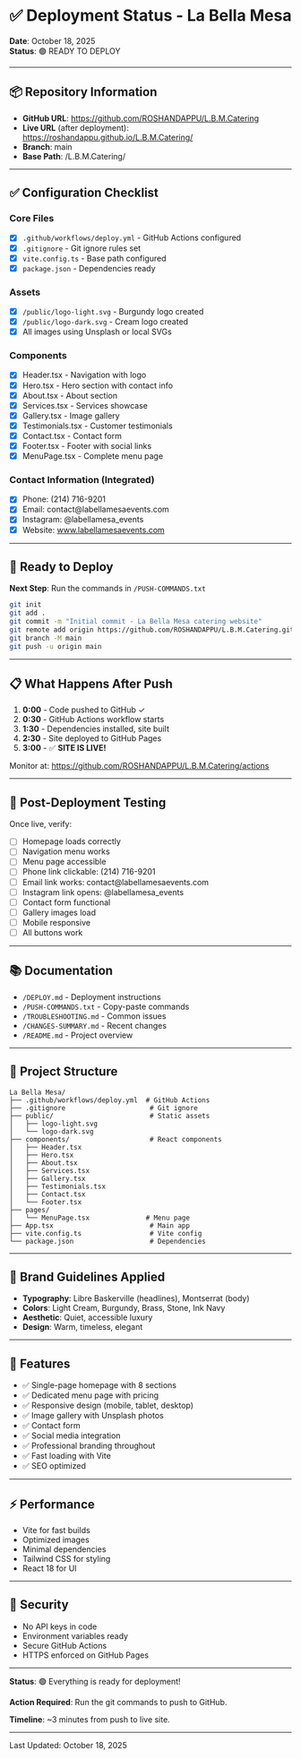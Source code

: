 # ✅ Deployment Status - La Bella Mesa

**Date**: October 18, 2025  
**Status**: 🟢 READY TO DEPLOY

---

## 📦 Repository Information

- **GitHub URL**: https://github.com/ROSHANDAPPU/L.B.M.Catering
- **Live URL** (after deployment): https://roshandappu.github.io/L.B.M.Catering/
- **Branch**: main
- **Base Path**: /L.B.M.Catering/

---

## ✅ Configuration Checklist

### Core Files
- [x] `.github/workflows/deploy.yml` - GitHub Actions configured
- [x] `.gitignore` - Git ignore rules set
- [x] `vite.config.ts` - Base path configured
- [x] `package.json` - Dependencies ready

### Assets
- [x] `/public/logo-light.svg` - Burgundy logo created
- [x] `/public/logo-dark.svg` - Cream logo created
- [x] All images using Unsplash or local SVGs

### Components
- [x] Header.tsx - Navigation with logo
- [x] Hero.tsx - Hero section with contact info
- [x] About.tsx - About section
- [x] Services.tsx - Services showcase
- [x] Gallery.tsx - Image gallery
- [x] Testimonials.tsx - Customer testimonials
- [x] Contact.tsx - Contact form
- [x] Footer.tsx - Footer with social links
- [x] MenuPage.tsx - Complete menu page

### Contact Information (Integrated)
- [x] Phone: (214) 716-9201
- [x] Email: contact@labellamesa­events.com
- [x] Instagram: @labellamesa_events
- [x] Website: www.labellamesa­events.com

---

## 🚀 Ready to Deploy

**Next Step**: Run the commands in `/PUSH-COMMANDS.txt`

```bash
git init
git add .
git commit -m "Initial commit - La Bella Mesa catering website"
git remote add origin https://github.com/ROSHANDAPPU/L.B.M.Catering.git
git branch -M main
git push -u origin main
```

---

## 📋 What Happens After Push

1. **0:00** - Code pushed to GitHub ✓
2. **0:30** - GitHub Actions workflow starts
3. **1:30** - Dependencies installed, site built
4. **2:30** - Site deployed to GitHub Pages
5. **3:00** - ✅ **SITE IS LIVE!**

Monitor at: https://github.com/ROSHANDAPPU/L.B.M.Catering/actions

---

## 🎯 Post-Deployment Testing

Once live, verify:
- [ ] Homepage loads correctly
- [ ] Navigation menu works
- [ ] Menu page accessible
- [ ] Phone link clickable: (214) 716-9201
- [ ] Email link works: contact@labellamesa­events.com
- [ ] Instagram link opens: @labellamesa_events
- [ ] Contact form functional
- [ ] Gallery images load
- [ ] Mobile responsive
- [ ] All buttons work

---

## 📚 Documentation

- `/DEPLOY.md` - Deployment instructions
- `/PUSH-COMMANDS.txt` - Copy-paste commands
- `/TROUBLESHOOTING.md` - Common issues
- `/CHANGES-SUMMARY.md` - Recent changes
- `/README.md` - Project overview

---

## 🔧 Project Structure

```
La Bella Mesa/
├── .github/workflows/deploy.yml  # GitHub Actions
├── .gitignore                     # Git ignore
├── public/                        # Static assets
│   ├── logo-light.svg
│   └── logo-dark.svg
├── components/                    # React components
│   ├── Header.tsx
│   ├── Hero.tsx
│   ├── About.tsx
│   ├── Services.tsx
│   ├── Gallery.tsx
│   ├── Testimonials.tsx
│   ├── Contact.tsx
│   └── Footer.tsx
├── pages/
│   └── MenuPage.tsx              # Menu page
├── App.tsx                        # Main app
├── vite.config.ts                 # Vite config
└── package.json                   # Dependencies
```

---

## 🎨 Brand Guidelines Applied

- **Typography**: Libre Baskerville (headlines), Montserrat (body)
- **Colors**: Light Cream, Burgundy, Brass, Stone, Ink Navy
- **Aesthetic**: Quiet, accessible luxury
- **Design**: Warm, timeless, elegant

---

## 🌟 Features

- ✅ Single-page homepage with 8 sections
- ✅ Dedicated menu page with pricing
- ✅ Responsive design (mobile, tablet, desktop)
- ✅ Image gallery with Unsplash photos
- ✅ Contact form
- ✅ Social media integration
- ✅ Professional branding throughout
- ✅ Fast loading with Vite
- ✅ SEO optimized

---

## ⚡ Performance

- Vite for fast builds
- Optimized images
- Minimal dependencies
- Tailwind CSS for styling
- React 18 for UI

---

## 🔐 Security

- No API keys in code
- Environment variables ready
- Secure GitHub Actions
- HTTPS enforced on GitHub Pages

---

**Status**: 🟢 Everything is ready for deployment!

**Action Required**: Run the git commands to push to GitHub.

**Timeline**: ~3 minutes from push to live site.

---

Last Updated: October 18, 2025
